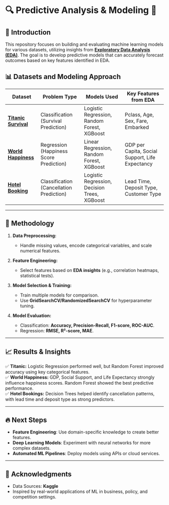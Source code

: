 # 🔍 Predictive Analysis & Modeling 🚀

## 📌 Introduction  
This repository focuses on building and evaluating machine learning models for various datasets, utilizing insights from [**Exploratory Data Analysis (EDA)**](https://github.com/navya99g/Exploration_Data_Analysis/tree/main). The goal is to develop predictive models that can accurately forecast outcomes based on key features identified in EDA.  

## 📊 Datasets and Modeling Approach  

| Dataset                  | Problem Type           | Models Used                           | Key Features from EDA |
|--------------------------|-----------------------|--------------------------------------|-----------------------|
| [**Titanic Survival**](https://github.com/navya99g/Predictive_Analysis_Models/tree/main/Titanic%20Analysis)  | Classification (Survival Prediction) | Logistic Regression, Random Forest, XGBoost | Pclass, Age, Sex, Fare, Embarked |
| [**World Happiness**](https://github.com/navya99g/Predictive_Analysis_Models/tree/main/World%20Happines%20Report)    | Regression (Happiness Score Prediction) | Linear Regression, Random Forest, XGBoost | GDP per Capita, Social Support, Life Expectancy |
| [**Hotel Booking**](https://github.com/navya99g/Predictive_Analysis_Models/blob/main/Hotel%20Booking%20Cancellation/README.md)      | Classification (Cancellation Prediction) | Logistic Regression, Decision Trees, XGBoost | Lead Time, Deposit Type, Customer Type |

---

## 📌 Methodology  
1. **Data Preprocessing:**  
   - Handle missing values, encode categorical variables, and scale numerical features.  
2. **Feature Engineering:**  
   - Select features based on **EDA insights** (e.g., correlation heatmaps, statistical tests).  

3. **Model Selection & Training:**  
   - Train multiple models for comparison.  
   - Use **GridSearchCV/RandomizedSearchCV** for hyperparameter tuning.  

4. **Model Evaluation:**  
   - Classification: **Accuracy, Precision-Recall, F1-score, ROC-AUC**.  
   - Regression: **RMSE, R²-score, MAE**.  

---

## 📈 Results & Insights  
✅ **Titanic:** Logistic Regression performed well, but Random Forest improved accuracy using key categorical features.  
✅ **World Happiness:** GDP, Social Support, and Life Expectancy strongly influence happiness scores. Random Forest showed the best predictive performance.  
✅ **Hotel Bookings:** Decision Trees helped identify cancellation patterns, with lead time and deposit type as strong predictors.  

---

## 🔥 Next Steps  
- **Feature Engineering**: Use domain-specific knowledge to create better features.  
- **Deep Learning Models**: Experiment with neural networks for more complex datasets.  
- **Automated ML Pipelines**: Deploy models using APIs or cloud services.

---

## 📌 Acknowledgments
- Data Sources: **Kaggle**
- Inspired by real-world applications of ML in business, policy, and competition settings.


